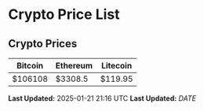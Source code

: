 # Crypto Price List

## Crypto Prices
| Bitcoin | Ethereum | Litecoin |
| ------- | -------- | -------- |
| $106108 | $3308.5 | $119.95 |
**Last Updated:** 2025-01-21 21:16 UTC
**Last Updated:** $DATE$
